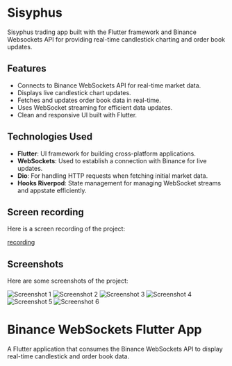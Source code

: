 # Sisyphus

Sisyphus trading  app built with the Flutter framework and Binance Websockets API for providing real-time candlestick charting and order book updates.


## Features
- Connects to Binance WebSockets API for real-time market data.
- Displays live candlestick chart updates.
- Fetches and updates order book data in real-time.
- Uses WebSocket streaming for efficient data updates.
- Clean and responsive UI built with Flutter.




## Technologies Used
- **Flutter**: UI framework for building cross-platform applications.
- **WebSockets**: Used to establish a connection with Binance for live updates.
- **Dio**: For handling HTTP requests when fetching initial market data.
- **Hooks Riverpod**: State management for managing WebSocket streams and appstate efficiently.



## Screen recording
Here is a screen recording of the project:

[recording](./screenshots/recording.gif)


## Screenshots
Here are some screenshots of the project:


![Screenshot 1](./screenshots/charts_screenshot.png)
![Screenshot 2](./screenshots/order_book_screenshot.png)
![Screenshot 3](./screenshots/recent_trades_screenshot.png)
![Screenshot 4](./screenshots/bottom_sheet_screenshot.png)
![Screenshot 5](./screenshots/light_theme_screenshot.png)
![Screenshot 6](./screenshots/menu_options_screenshot.png)






# Binance WebSockets Flutter App

A Flutter application that consumes the Binance WebSockets API to display real-time candlestick and order book data.



